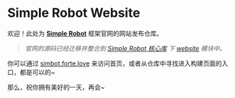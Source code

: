 # Simple Robot Website

欢迎！此处为 [**Simple Robot**](https://github.com/simple-robot/simpler-robot) 框架官网的网站发布仓库。

> _官网的源码已经迁移并整合到 [Simple Robot 核心库](https://github.com/simple-robot/simpler-robot) 下 [website](https://github.com/simple-robot/simpler-robot/tree/v3-dev/website) 模块中。_

你可以通过 [simbot.forte.love](https://simbot.forte.love) 来访问首页，或者从仓库中寻找进入构建页面的入口，都是可以的~

那么，祝你拥有美好的一天，再会~
